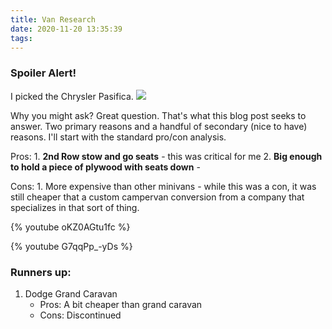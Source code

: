```yaml
---
title: Van Research
date: 2020-11-20 13:35:39
tags:
---
```


### Spoiler Alert!
I picked the Chrysler Pasifica.
![](chrysler_pasifica.jpg)


Why you might ask? Great question. That's what this blog post seeks to answer. Two primary reasons and a handful of secondary (nice to have) reasons. I'll start with the standard pro/con analysis.

Pros:
    1. **2nd Row stow and go seats** - this was critical for me
    2. **Big enough to hold a piece of plywood with seats down** -


Cons:
    1. More expensive than other minivans - while this was a con, it was still cheaper that a custom campervan conversion from a company that specializes in that sort of thing.



{% youtube oKZ0AGtu1fc %}

{% youtube G7qqPp_-yDs %}

### Runners up:
1. Dodge Grand Caravan
    - Pros: A bit cheaper than grand caravan
    - Cons: Discontinued
